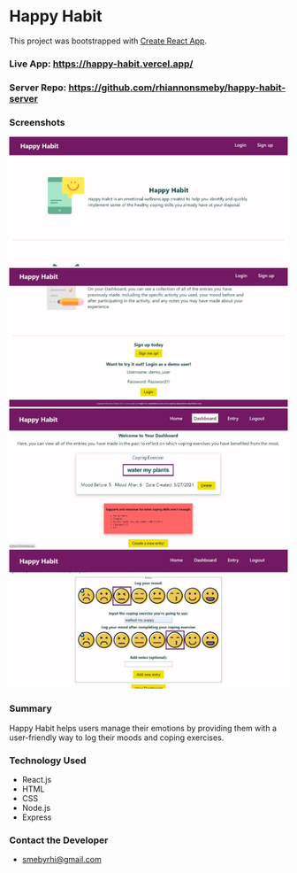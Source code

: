 # Happy Habit

This project was bootstrapped with [Create React App](https://github.com/facebook/create-react-app).

### Live App: https://happy-habit.vercel.app/
### Server Repo: https://github.com/rhiannonsmeby/happy-habit-server

### Screenshots

![Top Landing Page](src/images/happy-habit-landing-page-top.jpg)
![Bottom Landing Page](src/images/happy-habit-landing-page-bottom.jpg)
![Dashboard](src/images/happy-habit-dashboard.jpg)
![Entry](src/images/happy-habit-entry-in-use.jpg)

### Summary
Happy Habit helps users manage their emotions by providing them with a user-friendly way to log their moods and coping exercises. 

### Technology Used
* React.js
* HTML
* CSS
* Node.js
* Express

### Contact the Developer
* smebyrhi@gmail.com